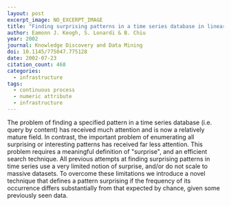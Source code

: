 ```yaml
---
layout: post
excerpt_image: NO_EXCERPT_IMAGE
title: "Finding surprising patterns in a time series database in linear time and space"
author: Eamonn J. Keogh, S. Lonardi & B. Chiu
year: 2002
journal: Knowledge Discovery and Data Mining
doi: 10.1145/775047.775128
date: 2002-07-23
citation_count: 468
categories:
  - infrastructure
tags:
  - continuous process
  - numeric attribute
  - infrastructure
---
```

The problem of finding a specified pattern in a time series database (i.e. query by content) has received much attention and is now a relatively mature field. In contrast, the important problem of enumerating all surprising or interesting patterns has received far less attention. This problem requires a meaningful definition of "surprise", and an efficient search technique. All previous attempts at finding surprising patterns in time series use a very limited notion of surprise, and/or do not scale to massive datasets. To overcome these limitations we introduce a novel technique that defines a pattern surprising if the frequency of its occurrence differs substantially from that expected by chance, given some previously seen data.
